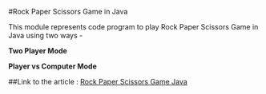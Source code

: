 #Rock Paper Scissors Game in Java

This module represents code program to play Rock Paper Scissors Game in Java using two ways -

**Two Player Mode**

**Player vs Computer Mode**

##Link to the article : [Rock Paper Scissors Game Java]()
